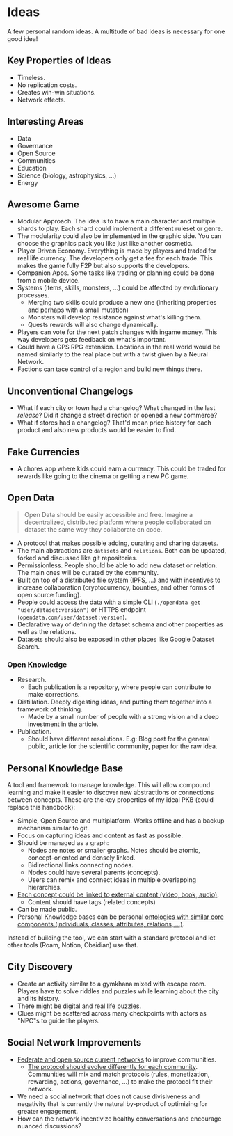 # Ideas

A few personal random ideas. A multitude of bad ideas is necessary for one good idea!

## Key Properties of Ideas

- Timeless.
- No replication costs.
- Creates win-win situations.
- Network effects.

## Interesting Areas

- Data
- Governance
- Open Source
- Communities
- Education
- Science (biology, astrophysics, ...)
- Energy

## Awesome Game

- Modular Approach. The idea is to have a main character and multiple shards to play. Each shard could implement a different ruleset or genre.
- The modularity could also be implemented in the graphic side. You can choose the graphics pack you like just like another cosmetic.
- Player Driven Economy. Everything is made by players and traded for real life currency. The developers only get a fee for each trade. This makes the game fully F2P but also supports the developers.
- Companion Apps. Some tasks like trading or planning could be done from a mobile device.
- Systems \(items, skills, monsters, ...\) could be affected by evolutionary processes.
  - Merging two skills could produce a new one \(inheriting properties and perhaps with a small mutation\)
  - Monsters will develop resistance against what's killing them.
  - Quests rewards will also change dynamically.
- Players can vote for the next patch changes with ingame money. This way developers gets feedback on what's important.
- Could have a GPS RPG extension. Locations in the real world would be named similarly to the real place but with a twist given by a Neural Network.
- Factions can tace control of a region and build new things there.

## Unconventional Changelogs

- What if each city or town had a changelog? What changed in the last _release_? Did it change a street direction or opened a new commerce?
- What if stores had a changelog? That'd mean price history for each product and also new products would be easier to find.

## Fake Currencies

- A chores app where kids could earn a currency. This could be traded for rewards like going to the cinema or getting a new PC game.

## Open Data

> Open Data should be easily accessible and free. Imagine a decentralized, distributed platform where people collaborated on dataset the same way they collaborate on code.

- A protocol that makes possible adding, curating and sharing datasets.
- The main abstractions are `datasets` and `relations`. Both can be updated, forked and discussed like git repositories.
- Permissionless. People should be able to add new dataset or relation. The main ones will be curated by the community.
- Built on top of a distributed file system (IPFS, ...) and with incentives to increase collaboration (cryptocurrency, bounties, and other forms of open source funding).
- People could access the data with a simple CLI (`./opendata get "user/dataset:version")` or HTTPS endpoint (`opendata.com/user/dataset:version`).
- Declarative way of defining the dataset schema and other properties as well as the relations.
- Datasets should also be exposed in other places like Google Dataset Search.

### Open Knowledge

- Research.
  - Each publication is a repository, where people can contribute to make corrections.
- Distillation. Deeply digesting ideas, and putting them together into a framework of thinking.
  - Made by a small number of people with a strong vision and a deep investment in the article.
- Publication.
  - Should have different resolutions. E.g: Blog post for the general public, article for the scientific community, paper for the raw idea.

## Personal Knowledge Base

A tool and framework to manage knowledge. This will allow compound learning and make it easier to discover new abstractions or connections between concepts. These are the key properties of my ideal PKB (could replace this handbook):

- Simple, Open Source and multiplatform. Works offline and has a backup mechanism similar to git.
- Focus on capturing ideas and content as fast as possible.
- Should be managed as a graph:
  - Nodes are notes or smaller graphs. Notes should be atomic, concept-oriented and densely linked.
  - Bidirectional links connecting nodes.
  - Nodes could have several parents (concepts).
  - Users can remix and connect ideas in multiple overlapping hierarchies.
- [Each concept could be linked to external content (video, book, audio)](https://www.notion.so/Models-bb0f4bfd3cd140b3a00cd955e61003f9).
  - Content should have tags (related concepts)
- Can be made public.
- Personal Knowledge bases can be personal [ontologies with similar core components (individuals, classes, attributes, relations, ...)](https://en.wikipedia.org/wiki/Ontology_components).

Instead of building the tool, we can start with a standard protocol and let other tools (Roam, Notion, Obsidian) use that.

## City Discovery

- Create an activity similar to a gymkhana mixed with escape room. Players have to solve riddles and puzzles while learning about the city and its history.
- There might be digital and real life puzzles.
- Clues might be scattered across many checkpoints with actors as "NPC"s to guide the players.

## Social Network Improvements

- [Federate and open source current networks](computer-science/decentralization.md##federated-networks) to improve communities.
  - [The protocol should evolve differently for each community](https://youtu.be/P-2P3MSZrBM?t=5953). Communities will mix and match protocols (rules, monetization, rewarding, actions, governance, ...) to make the protocol fit their network.
- We need a social network that does not cause divisiveness and negativity that is currently the natural by-product of optimizing for greater engagement.
- How can the network incentivize healthy conversations and encourage nuanced discussions?
